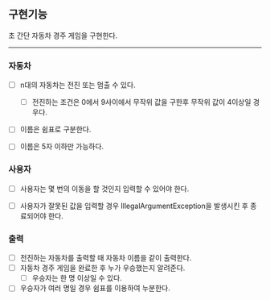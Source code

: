 ## 구현기능

초 간단 자동차 경주 게임을 구현한다.

---
### 자동차

- [ ] n대의 자동차는 전진 또는 멈출 수 있다.
  - [ ] 전진하는 조건은 0에서 9사이에서 무작위 값을 구한후 무작위 값이 4이상일 경우다. 
- [ ] 이름은 쉼표로 구분한다.
- [ ] 이름은 5자 이하만 가능하다.


### 사용자

- [ ] 사용자는 몇 번의 이동을 할 것인지 입력할 수 있어야 한다.
- [ ] 사용자가 잘못된 값을 입력할 경우 IllegalArgumentException을 발생시킨 후 종료되어야 한다.


### 출력

- [ ] 전진하는 자동차를 출력할 때 자동차 이름을 같이 출력한다.
- [ ] 자동차 경주 게임을 완료한 후 누가 우승했는지 알려준다.
  - [ ] 우승자는 한 명 이상일 수 있다.
- [ ] 우승자가 여러 명일 경우 쉼표를 이용하여 누분한다.